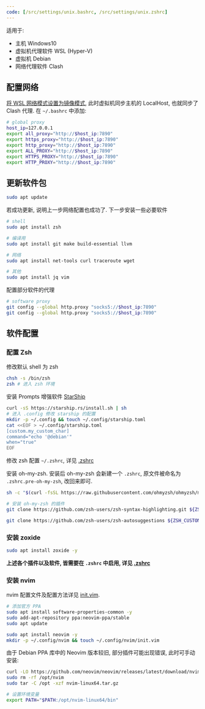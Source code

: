```yaml
---
code: [/src/settings/unix.bashrc, /src/settings/unix.zshrc]
---
```


适用于:
- 主机 Windows10
- 虚拟机代理软件 WSL (Hyper-V)
- 虚拟机 Debian
- 网络代理软件 Clash

## 配置网络

[将 WSL 网络模式设置为镜像模式](../Container/WSL/配置%20-%20从此开始.md), 此时虚拟机同步主机的 LocalHost, 也就同步了 Clash 代理. 在 `~/.bashrc` 中添加:

```bash
# global proxy
host_ip=127.0.0.1
export all_proxy="http://$host_ip:7890"
export https_proxy="http://$host_ip:7890"
export http_proxy="http://$host_ip:7890"
export ALL_PROXY="http://$host_ip:7890"
export HTTPS_PROXY="http://$host_ip:7890"
export HTTP_PROXY="http://$host_ip:7890"
```

## 更新软件包

```bash
sudo apt update
```

若成功更新, 说明上一步网络配置也成功了. 下一步安装一些必要软件

```bash
# shell
sudo apt install zsh

# 编译用
sudo apt install git make build-essential llvm

# 网络
sudo apt install net-tools curl traceroute wget

# 其他
sudo apt install jq vim
```

配置部分软件的代理

```bash
# software proxy
git config --global http.proxy "socks5://$host_ip:7890"
git config --global http.proxy "socks5://$host_ip:7890"
```

## 软件配置

### 配置 Zsh

修改默认 shell 为 zsh

```bash
chsh -s /bin/zsh
zsh # 进入 zsh 环境
```

安装 Prompts 增强软件 [StarShip](https://starship.rs)

```sh
curl -sS https://starship.rs/install.sh | sh
# 进入 .config 修改 starship 的配置
mkdir -p ~/.config && touch ~/.config/starship.toml
cat <<EOF > ~/.config/starship.toml
[custom.my_custom_char]
command="echo '@debian'"
when="true"
EOF
```

修改 zsh 配置 `~/.zshrc`, 详见 [.zshrc](../../src/settings/unix.zshrc)

安装 oh-my-zsh. 安装后 oh-my-zsh 会新建一个 `.zshrc`, 原文件被命名为 `.zshrc.pre-oh-my-zsh`, 改回来即可.

```sh
sh -c "$(curl -fsSL https://raw.githubusercontent.com/ohmyzsh/ohmyzsh/master/tools/install.sh)"

# 安装 oh-my-zsh 的插件
git clone https://github.com/zsh-users/zsh-syntax-highlighting.git ${ZSH_CUSTOM:-~/.oh-my-zsh/custom}/plugins/zsh-syntax-highlighting

git clone https://github.com/zsh-users/zsh-autosuggestions ${ZSH_CUSTOM:-~/.oh-my-zsh/custom}/plugins/zsh-autosuggestions

```

### 安装 zoxide

```sh
sudo apt install zoxide -y
```

**上述各个插件以及软件, 皆需要在 `.zshrc` 中启用, 详见 [.zshrc](../../src/settings/unix.zshrc)**

### 安装 nvim

nvim 配置文件及配置方法详见 [init.vim](../../src/settings/unix.init.vim).

```sh
# 添加官方 PPA
sudo apt install software-properties-common -y
sudo add-apt-repository ppa:neovim-ppa/stable
sudo apt update

sudo apt install neovim -y
mkdir -p ~/.config/nvim && touch ~/.config/nvim/init.vim
```

由于 Debian PPA 库中的 Neovim 版本较旧, 部分插件可能出现错误, 此时可手动安装:

```sh
curl -LO https://github.com/neovim/neovim/releases/latest/download/nvim-linux64.tar.gz
sudo rm -rf /opt/nvim
sudo tar -C /opt -xzf nvim-linux64.tar.gz

# 设置环境变量
export PATH="$PATH:/opt/nvim-linux64/bin"
```
